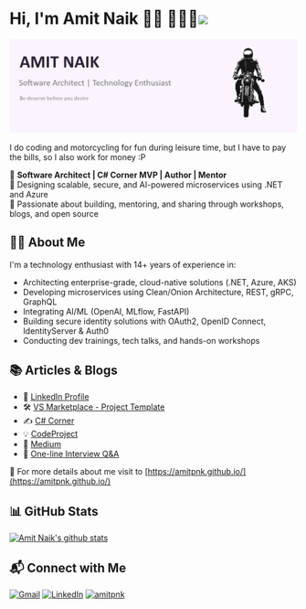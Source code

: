 # Hi, I'm Amit Naik 👋🏾 👩🏾‍💻<img src="https://media.giphy.com/media/IfsByYYHyNlnINT46g/giphy.gif" width="50">

<img src="https://raw.githubusercontent.com/Amitpnk/amitpnk/master/bg-header.png" alt="banner about Amit Naik">

I do coding and motorcycling for fun during leisure time, but I have to pay the bills, so I also work for money :P

🎯 **Software Architect | C# Corner MVP | Author | Mentor**  
🔧 Designing scalable, secure, and AI-powered microservices using .NET and Azure  
📢 Passionate about building, mentoring, and sharing through workshops, blogs, and open source

## 👨‍💻 About Me

I'm a technology enthusiast with 14+ years of experience in:
- Architecting enterprise-grade, cloud-native solutions (.NET, Azure, AKS)
- Developing microservices using Clean/Onion Architecture, REST, gRPC, GraphQL
- Integrating AI/ML (OpenAI, MLflow, FastAPI)
- Building secure identity solutions with OAuth2, OpenID Connect, IdentityServer & Auth0
- Conducting dev trainings, tech talks, and hands-on workshops

## 📚 Articles & Blogs

- 🧠 [LinkedIn Profile](https://www.linkedin.com/in/amitpnk/)
- 🛠 [VS Marketplace - Project Template](https://marketplace.visualstudio.com/publishers/AmitNaik)
- ✍️ [C# Corner](https://www.c-sharpcorner.com/members/amit-naik3)
- 💡 [CodeProject](https://www.codeproject.com/script/Membership/View.aspx?mid=12920873)
- 📘 [Medium](https://amit-naik.medium.com/)
- 🔎 [One-line Interview Q&A](http://dotnet-professional-amit.blogspot.in/)

🔗 For more details about me visit to  [https://amitpnk.github.io/](https://amitpnk.github.io/)

## 📊 GitHub Stats

[![Amit Naik's github stats](https://github-readme-stats.vercel.app/api?username=amitpnk&hide=[%22prs%22,%22issues%22]&show_icons=true)](https://github.com/amitpnk/github-readme-stats)

## 📬 Connect with Me

<a href="mailto:amit.naik8103@gmail.com"><img src="https://img.shields.io/badge/-Gmail-c14438?style=flat-square&logo=Gmail&logoColor=white&link=mailto:amit.naik8103@gmail.com" alt="Gmail"></a>
<a href="https://www.linkedin.com/in/amitpnk/"><img src="https://img.shields.io/badge/LinkedIn-%230077B5.svg?&style=flat-square&logo=linkedin&logoColor=white" alt="LinkedIn"></a>
<a href="https://github.com/Amitpnk?tab=repositories"> <img src="https://komarev.com/ghpvc/?username=amitpnk" alt="amitpnk" /> </a>
